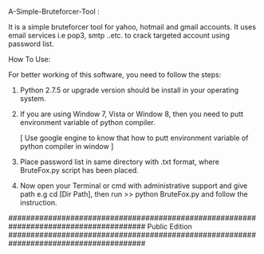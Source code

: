 A-Simple-Bruteforcer-Tool
:

It is a simple bruteforcer tool for yahoo, hotmail and gmail accounts. It uses email services i.e pop3, smtp ..etc. to crack targeted account using password list.



How To Use:

For better working of this software, you need to follow the steps:

1.	Python 2.7.5 or upgrade version should be install in your operating system.

2.	If you are using Window 7, Vista or Window 8, then you need to putt environment 
	variable of python compiler.
	
	[ Use google engine to know that how to putt environment variable of 
	python compiler in window ]

3.	Place password list in same directory with .txt format, where BruteFox.py script 
	has been placed.

4.	Now open your Terminal or cmd with administrative support and 
	give path e.g cd [Dir Path], then run >> python BruteFox.py 
	and follow the instruction.










#######################################################################################
			Public Edition
####################################################################################### 
